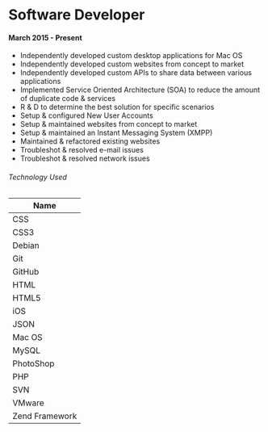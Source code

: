 # Software Developer
#### March 2015 - Present
* Independently developed custom desktop applications for Mac OS
* Independently developed custom websites from concept to market
* Independently developed custom APIs to share data between various applications
* Implemented Service Oriented Architecture (SOA) to reduce the amount of duplicate code & services
* R & D to determine the best solution for specific scenarios 
* Setup & configured New User Accounts
* Setup & maintained websites from concept to market
* Setup & maintained an Instant Messaging System (XMPP)
* Maintained & refactored existing websites
* Troubleshot & resolved e-mail issues
* Troubleshot & resolved network issues

###### Technology Used

| Name       | 
| ------------- |
| CSS |
| CSS3 |
| Debian |
| Git |
| GitHub |
| HTML |
| HTML5 |
| iOS |
| JSON |
| Mac OS | 
| MySQL      |
| PhotoShop |
| PHP |
| SVN |
| VMware | 
| Zend Framework| 
